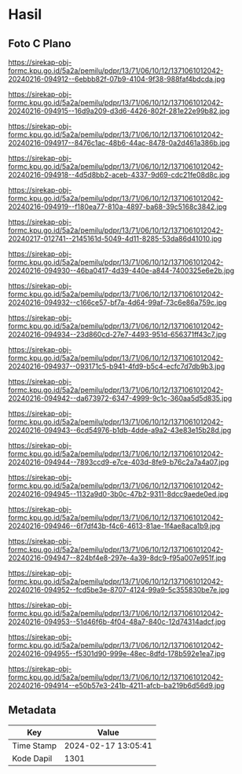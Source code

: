# Hasil

## Foto C Plano

https://sirekap-obj-formc.kpu.go.id/5a2a/pemilu/pdpr/13/71/06/10/12/1371061012042-20240216-094912--6ebbb82f-07b9-4104-9f38-988faf4bdcda.jpg

https://sirekap-obj-formc.kpu.go.id/5a2a/pemilu/pdpr/13/71/06/10/12/1371061012042-20240216-094915--16d9a209-d3d6-4426-802f-281e22e99b82.jpg

https://sirekap-obj-formc.kpu.go.id/5a2a/pemilu/pdpr/13/71/06/10/12/1371061012042-20240216-094917--8476c1ac-48b6-44ac-8478-0a2d461a386b.jpg

https://sirekap-obj-formc.kpu.go.id/5a2a/pemilu/pdpr/13/71/06/10/12/1371061012042-20240216-094918--4d5d8bb2-aceb-4337-9d69-cdc21fe08d8c.jpg

https://sirekap-obj-formc.kpu.go.id/5a2a/pemilu/pdpr/13/71/06/10/12/1371061012042-20240216-094919--f180ea77-810a-4897-ba68-39c5168c3842.jpg

https://sirekap-obj-formc.kpu.go.id/5a2a/pemilu/pdpr/13/71/06/10/12/1371061012042-20240217-012741--2145161d-5049-4d11-8285-53da86d41010.jpg

https://sirekap-obj-formc.kpu.go.id/5a2a/pemilu/pdpr/13/71/06/10/12/1371061012042-20240216-094930--46ba0417-4d39-440e-a844-7400325e6e2b.jpg

https://sirekap-obj-formc.kpu.go.id/5a2a/pemilu/pdpr/13/71/06/10/12/1371061012042-20240216-094932--c166ce57-bf7a-4d64-99af-73c6e86a759c.jpg

https://sirekap-obj-formc.kpu.go.id/5a2a/pemilu/pdpr/13/71/06/10/12/1371061012042-20240216-094934--23d860cd-27e7-4493-951d-656371ff43c7.jpg

https://sirekap-obj-formc.kpu.go.id/5a2a/pemilu/pdpr/13/71/06/10/12/1371061012042-20240216-094937--093171c5-b941-4fd9-b5c4-ecfc7d7db9b3.jpg

https://sirekap-obj-formc.kpu.go.id/5a2a/pemilu/pdpr/13/71/06/10/12/1371061012042-20240216-094942--da673972-6347-4999-9c1c-360aa5d5d835.jpg

https://sirekap-obj-formc.kpu.go.id/5a2a/pemilu/pdpr/13/71/06/10/12/1371061012042-20240216-094943--6cd54976-b1db-4dde-a9a2-43e83e15b28d.jpg

https://sirekap-obj-formc.kpu.go.id/5a2a/pemilu/pdpr/13/71/06/10/12/1371061012042-20240216-094944--7893ccd9-e7ce-403d-8fe9-b76c2a7a4a07.jpg

https://sirekap-obj-formc.kpu.go.id/5a2a/pemilu/pdpr/13/71/06/10/12/1371061012042-20240216-094945--1132a9d0-3b0c-47b2-9311-8dcc9aede0ed.jpg

https://sirekap-obj-formc.kpu.go.id/5a2a/pemilu/pdpr/13/71/06/10/12/1371061012042-20240216-094946--6f7df43b-f4c6-4613-81ae-1f4ae8aca1b9.jpg

https://sirekap-obj-formc.kpu.go.id/5a2a/pemilu/pdpr/13/71/06/10/12/1371061012042-20240216-094947--824bf4e8-297e-4a39-8dc9-f95a007e951f.jpg

https://sirekap-obj-formc.kpu.go.id/5a2a/pemilu/pdpr/13/71/06/10/12/1371061012042-20240216-094952--fcd5be3e-8707-4124-99a9-5c355830be7e.jpg

https://sirekap-obj-formc.kpu.go.id/5a2a/pemilu/pdpr/13/71/06/10/12/1371061012042-20240216-094953--51d46f6b-4f04-48a7-840c-12d74314adcf.jpg

https://sirekap-obj-formc.kpu.go.id/5a2a/pemilu/pdpr/13/71/06/10/12/1371061012042-20240216-094955--f5301d90-999e-48ec-8dfd-178b592e1ea7.jpg

https://sirekap-obj-formc.kpu.go.id/5a2a/pemilu/pdpr/13/71/06/10/12/1371061012042-20240216-094914--e50b57e3-241b-4211-afcb-ba219b6d56d9.jpg


## Metadata

| Key        | Value               |
| ---------- | ------------------- |
| Time Stamp | 2024-02-17 13:05:41 |
| Kode Dapil | 1301                |



